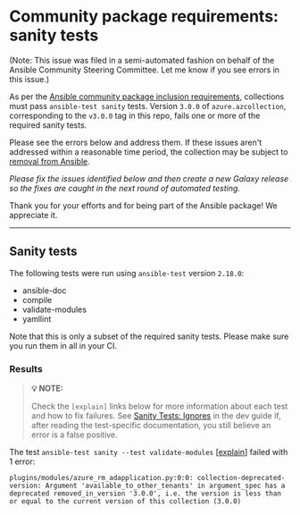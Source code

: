# Community package requirements: sanity tests

(Note: This issue was filed in a semi-automated fashion on behalf of the Ansible Community Steering Committee. Let me know if you see errors in this issue.)

As per the [Ansible community package inclusion requirements][ci-testing], collections must pass `ansible-test sanity` tests. Version `3.0.0` of `azure.azcollection`, corresponding to the `v3.0.0` tag in this repo, fails one or more of the required sanity tests.


Please see the errors below and address them. If these issues aren't addressed within a reasonable time period, the collection may be subject to [removal from Ansible][removal].

*Please fix the issues identified below and then create a new Galaxy release so the fixes are caught in the next round of automated testing.*

Thank you for your efforts and for being part of the Ansible package! We appreciate it.

---

## Sanity tests

The following tests were run using `ansible-test` version `2.18.0`:

- ansible-doc
- compile
- validate-modules
- yamllint

Note that this is only a subset of the required sanity tests. Please make sure you run them in all in your CI.

### Results

> **💡 NOTE:**
>
> Check the `[explain]` links below for more information about each test and how to fix failures.
> See [Sanity Tests: Ignores](https://docs.ansible.com/ansible/latest/dev_guide/testing/sanity/ignores.html) in the dev guide if, after reading the test-specific documentation, you still believe an error is a false positive.

The test `ansible-test sanity --test validate-modules` [[explain](https://docs.ansible.com/ansible-core/2.18/dev_guide/testing/sanity/validate-modules.html)] failed with 1 error:

``` text
plugins/modules/azure_rm_adapplication.py:0:0: collection-deprecated-version: Argument 'available_to_other_tenants' in argument_spec has a deprecated removed_in_version '3.0.0', i.e. the version is less than or equal to the current version of this collection (3.0.0)
```




[ci-testing]: https://docs.ansible.com/ansible/latest/community/collection_contributors/collection_requirements.html#ci-testing
[repo-mgmt]: https://docs.ansible.com/ansible/latest/community/collection_contributors/collection_requirements.html#repository-management
[removal]: https://github.com/ansible-collections/overview/blob/main/removal_from_ansible.rst
